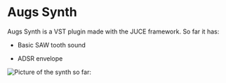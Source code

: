 # Augs Synth

Augs Synth is a VST plugin made with the JUCE framework. So far it has:

* Basic SAW tooth sound

* ADSR envelope


![Picture of the synth so far:](https://i.imgur.com/MmAkN7r.png)